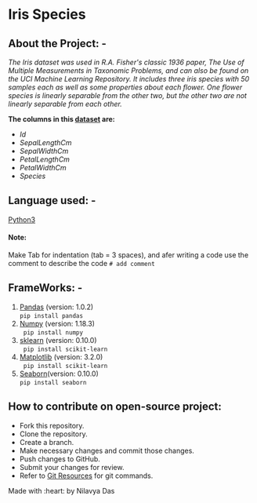 # Iris Species <br>
## About the Project: - 
<p><i> The Iris dataset was used in R.A. Fisher's classic 1936 paper, The Use of Multiple Measurements in Taxonomic Problems, and can also be found on the UCI Machine Learning Repository.
It includes three iris species with 50 samples each as well as some properties about each flower. One flower species is linearly separable from the other two, but the other two are not linearly separable from each other.</i> <br>

<b>The columns in this <a href="https://github.com/nilavya2000/Iris/blob/master/data/Iris.csv">dataset</a> are:</b>
  <ul><i>
  <li>Id</li>
  <li>SepalLengthCm</li>
  <li>SepalWidthCm</li>
  <li>PetalLengthCm</li>
  <li>PetalWidthCm</li>
  <li>Species</li> </i></ul>
</p>

## Language used: - 
[Python3](https://docs.python.org/3/)<br>
#### Note: <br>
Make Tab for indentation (tab = 3 spaces), and afer writing a code use the comment to describe the code ``` # add comment ```

## FrameWorks: -
1. [Pandas](https://pandas.pydata.org/docs/) (version: 1.0.2) <br>
```pip install pandas ```
2. [Numpy](https://numpy.org/doc/) (version: 1.18.3)<br>
``` pip install numpy```
3. [sklearn](https://scikit-learn.org/stable/install.html) (version: 0.10.0)<br>
``` pip install scikit-learn```
4. [Matplotlib](https://matplotlib.org/3.3.1/contents.html) (version: 3.2.0)<br>
``` pip install scikit-learn```
5. [Seaborn](https://seaborn.pydata.org/)(version: 0.10.0)<br>
```pip install seaborn ```

## How to contribute on open-source project: 
  <p><ul>
  <li>Fork this repository.</li>
  <li>Clone the repository.</li>
  <li>Create a branch.</li>
  <li>Make necessary changes and commit those changes.</li>
  <li>Push changes to GitHub.</li>
  <li>Submit your changes for review.</li>
  <li>Refer to <a href="https://github.com/Hack-Club-SIT/Git-Learning-Resources">Git Resources</a> for git commands.</li></ul></p>
 
 
 <p>Made with :heart: by Nilavya Das</p>
 
 
